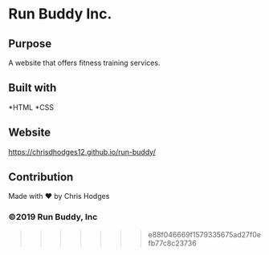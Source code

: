 # Run Buddy Inc.

## Purpose
A website that offers fitness training services.

## Built with
*HTML
*CSS

## Website 
https://chrisdhodges12.github.io/run-buddy/

## Contribution
Made with ❤️  by Chris Hodges 


### ©️2019 Run Buddy, Inc 
>>>>>>> e88f046669f1579335675ad27f0efb77c8c23736

